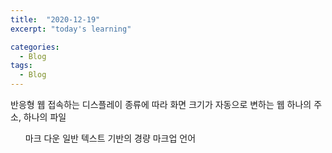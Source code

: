 ```yaml
---
title:  "2020-12-19"
excerpt: "today's learning"

categories:
  - Blog
tags:
  - Blog
---
```


반응형 웹
  접속하는 디스플레이 종류에 따라 화면 크기가 자동으로 변하는 웹
  하나의 주소, 하나의 파일 
  
<ol>
  마크 다운
  일반 텍스트 기반의 경량 마크업 언어
</ol>

